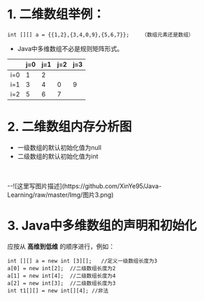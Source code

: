 # 1. 二维数组举例：
```
int [][] a = {{1,2},{3,4,0,9},{5,6,7}};    （数组元素还是数组）
```

* Java中多维数组不必是规则矩阵形式。

| 	|j=0 |	j=1 |	j=2 |	j=3|
|----|----|----|----|----|
|i=0 |	1	| 2 |   |   |		
|i=1 |	3 |	4 |	0 |	9 |
|i=2 |	5 |	6 |	7 |	  | 

# 2. 二维数组内存分析图
* 一级数组的默认初始化值为null
* 二级数组的默认初始化值为int

<br />
<br />
--![这里写图片描述](https://github.com/XinYe95/Java-Learning/raw/master/Img/图片3.png)
 
# 3. Java中多维数组的声明和初始化
应按从 **高维到低维** 的顺序进行，例如：
```
int [][] a = new int [3][];   //定义一级数组长度为3
a[0] = new int[2];  //二级数组长度为2
a[1] = new int[4];  //二级数组长度为4
a[2] = new int[3];  //二级数组长度为3
int t1[][] = new int[][4]; //非法
```
